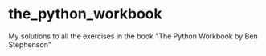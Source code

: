 # the_python_workbook 
My solutions to all the exercises in the book "The Python Workbook by Ben Stephenson"
